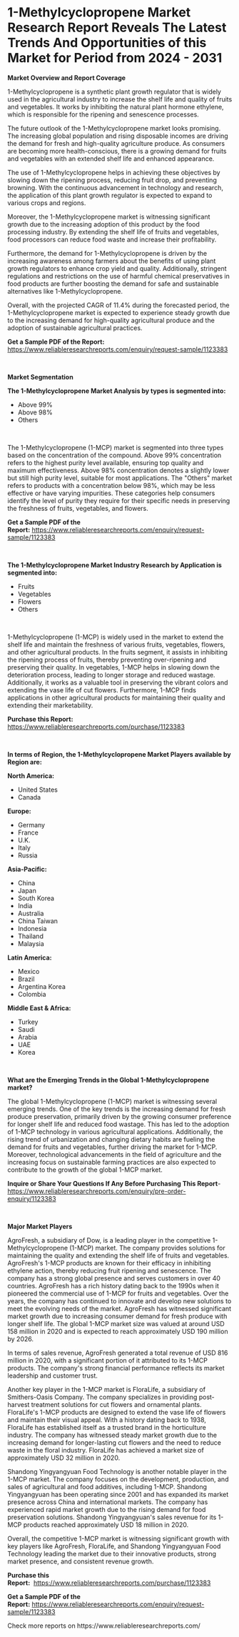 <p><h1>1-Methylcyclopropene Market Research Report Reveals The Latest Trends And Opportunities of this Market for Period from 2024 - 2031</h1></p><p><strong>Market Overview and Report Coverage</strong></p>
<p><p>1-Methylcyclopropene is a synthetic plant growth regulator that is widely used in the agricultural industry to increase the shelf life and quality of fruits and vegetables. It works by inhibiting the natural plant hormone ethylene, which is responsible for the ripening and senescence processes.</p><p>The future outlook of the 1-Methylcyclopropene market looks promising. The increasing global population and rising disposable incomes are driving the demand for fresh and high-quality agriculture produce. As consumers are becoming more health-conscious, there is a growing demand for fruits and vegetables with an extended shelf life and enhanced appearance.</p><p>The use of 1-Methylcyclopropene helps in achieving these objectives by slowing down the ripening process, reducing fruit drop, and preventing browning. With the continuous advancement in technology and research, the application of this plant growth regulator is expected to expand to various crops and regions.</p><p>Moreover, the 1-Methylcyclopropene market is witnessing significant growth due to the increasing adoption of this product by the food processing industry. By extending the shelf life of fruits and vegetables, food processors can reduce food waste and increase their profitability.</p><p>Furthermore, the demand for 1-Methylcyclopropene is driven by the increasing awareness among farmers about the benefits of using plant growth regulators to enhance crop yield and quality. Additionally, stringent regulations and restrictions on the use of harmful chemical preservatives in food products are further boosting the demand for safe and sustainable alternatives like 1-Methylcyclopropene.</p><p>Overall, with the projected CAGR of 11.4% during the forecasted period, the 1-Methylcyclopropene market is expected to experience steady growth due to the increasing demand for high-quality agricultural produce and the adoption of sustainable agricultural practices.</p></p>
<p><strong>Get a Sample PDF of the Report:</strong> <a href="https://www.reliableresearchreports.com/enquiry/request-sample/1123383">https://www.reliableresearchreports.com/enquiry/request-sample/1123383</a></p>
<p>&nbsp;</p>
<p><strong>Market Segmentation</strong></p>
<p><strong>The 1-Methylcyclopropene Market Analysis by types is segmented into:</strong></p>
<p><ul><li>Above 99%</li><li>Above 98%</li><li>Others</li></ul></p>
<p>&nbsp;</p>
<p><p>The 1-Methylcyclopropene (1-MCP) market is segmented into three types based on the concentration of the compound. Above 99% concentration refers to the highest purity level available, ensuring top quality and maximum effectiveness. Above 98% concentration denotes a slightly lower but still high purity level, suitable for most applications. The "Others" market refers to products with a concentration below 98%, which may be less effective or have varying impurities. These categories help consumers identify the level of purity they require for their specific needs in preserving the freshness of fruits, vegetables, and flowers.</p></p>
<p><strong>Get a Sample PDF of the Report:</strong>&nbsp;<a href="https://www.reliableresearchreports.com/enquiry/request-sample/1123383">https://www.reliableresearchreports.com/enquiry/request-sample/1123383</a></p>
<p>&nbsp;</p>
<p><strong>The 1-Methylcyclopropene Market Industry Research by Application is segmented into:</strong></p>
<p><ul><li>Fruits</li><li>Vegetables</li><li>Flowers</li><li>Others</li></ul></p>
<p>&nbsp;</p>
<p><p>1-Methylcyclopropene (1-MCP) is widely used in the market to extend the shelf life and maintain the freshness of various fruits, vegetables, flowers, and other agricultural products. In the fruits segment, it assists in inhibiting the ripening process of fruits, thereby preventing over-ripening and preserving their quality. In vegetables, 1-MCP helps in slowing down the deterioration process, leading to longer storage and reduced wastage. Additionally, it works as a valuable tool in preserving the vibrant colors and extending the vase life of cut flowers. Furthermore, 1-MCP finds applications in other agricultural products for maintaining their quality and extending their marketability.</p></p>
<p><strong>Purchase this Report:</strong>&nbsp; <a href="https://www.reliableresearchreports.com/purchase/1123383">https://www.reliableresearchreports.com/purchase/1123383</a></p>
<p>&nbsp;</p>
<p><strong>In terms of Region, the 1-Methylcyclopropene Market Players available by Region are:</strong></p>
<p>
    <p> <strong> North America: </strong>
        <ul>
            <li>United States</li>
            <li>Canada</li>
        </ul>
        </p> 
    <p> <strong> Europe: </strong>
        <ul>
            <li>Germany</li>
            <li>France</li>
            <li>U.K.</li>
            <li>Italy</li>
            <li>Russia</li>
        </ul>
        </p> 
    <p> <strong> Asia-Pacific: </strong>
        <ul>
            <li>China</li>
            <li>Japan</li>
            <li>South Korea</li>
            <li>India</li>
            <li>Australia</li>
            <li>China Taiwan</li>
            <li>Indonesia</li>
            <li>Thailand</li>
            <li>Malaysia</li>
        </ul>
        </p> 
    <p> <strong> Latin America: </strong>
        <ul>
            <li>Mexico</li>
            <li>Brazil</li>
            <li>Argentina Korea</li>
            <li>Colombia</li>
        </ul>
        </p> 
    <p> <strong> Middle East & Africa: </strong>
        <ul>
            <li>Turkey</li>
            <li>Saudi</li>
            <li>Arabia</li>
            <li>UAE</li>
            <li>Korea</li>
        </ul>
    </p>
    </p>
<p>&nbsp;</p>
<p><strong>What are the Emerging Trends in the Global 1-Methylcyclopropene market?</strong></p>
<p><p>The global 1-Methylcyclopropene (1-MCP) market is witnessing several emerging trends. One of the key trends is the increasing demand for fresh produce preservation, primarily driven by the growing consumer preference for longer shelf life and reduced food wastage. This has led to the adoption of 1-MCP technology in various agricultural applications. Additionally, the rising trend of urbanization and changing dietary habits are fueling the demand for fruits and vegetables, further driving the market for 1-MCP. Moreover, technological advancements in the field of agriculture and the increasing focus on sustainable farming practices are also expected to contribute to the growth of the global 1-MCP market.</p></p>
<p><strong>Inquire or Share Your Questions If Any Before Purchasing This Report</strong>- <a href="https://www.reliableresearchreports.com/enquiry/pre-order-enquiry/1123383">https://www.reliableresearchreports.com/enquiry/pre-order-enquiry/1123383</a></p>
<p>&nbsp;</p>
<p><strong>Major Market Players</strong></p>
<p><p>AgroFresh, a subsidiary of Dow, is a leading player in the competitive 1-Methylcyclopropene (1-MCP) market. The company provides solutions for maintaining the quality and extending the shelf life of fruits and vegetables. AgroFresh's 1-MCP products are known for their efficacy in inhibiting ethylene action, thereby reducing fruit ripening and senescence. The company has a strong global presence and serves customers in over 40 countries. AgroFresh has a rich history dating back to the 1990s when it pioneered the commercial use of 1-MCP for fruits and vegetables. Over the years, the company has continued to innovate and develop new solutions to meet the evolving needs of the market. AgroFresh has witnessed significant market growth due to increasing consumer demand for fresh produce with longer shelf life. The global 1-MCP market size was valued at around USD 158 million in 2020 and is expected to reach approximately USD 190 million by 2026.</p><p>In terms of sales revenue, AgroFresh generated a total revenue of USD 816 million in 2020, with a significant portion of it attributed to its 1-MCP products. The company's strong financial performance reflects its market leadership and customer trust.</p><p>Another key player in the 1-MCP market is FloraLife, a subsidiary of Smithers-Oasis Company. The company specializes in providing post-harvest treatment solutions for cut flowers and ornamental plants. FloraLife's 1-MCP products are designed to extend the vase life of flowers and maintain their visual appeal. With a history dating back to 1938, FloraLife has established itself as a trusted brand in the horticulture industry. The company has witnessed steady market growth due to the increasing demand for longer-lasting cut flowers and the need to reduce waste in the floral industry. FloraLife has achieved a market size of approximately USD 32 million in 2020.</p><p>Shandong Yingyangyuan Food Technology is another notable player in the 1-MCP market. The company focuses on the development, production, and sales of agricultural and food additives, including 1-MCP. Shandong Yingyangyuan has been operating since 2001 and has expanded its market presence across China and international markets. The company has experienced rapid market growth due to the rising demand for food preservation solutions. Shandong Yingyangyuan's sales revenue for its 1-MCP products reached approximately USD 18 million in 2020.</p><p>Overall, the competitive 1-MCP market is witnessing significant growth with key players like AgroFresh, FloraLife, and Shandong Yingyangyuan Food Technology leading the market due to their innovative products, strong market presence, and consistent revenue growth.</p></p>
<p><strong>Purchase this Report:</strong>&nbsp;&nbsp;<a href="https://www.reliableresearchreports.com/purchase/1123383">https://www.reliableresearchreports.com/purchase/1123383</a></p>
<p></p>
<p><strong>Get a Sample PDF of the Report:</strong>&nbsp;<a href="https://www.reliableresearchreports.com/enquiry/request-sample/1123383">https://www.reliableresearchreports.com/enquiry/request-sample/1123383</a></p>
<p>Check more reports on https://www.reliableresearchreports.com/</p>